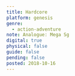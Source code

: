 ```yaml
---
title: Hardcore
platform: genesis
genre:
  - action-adventure
note: Analogue: Mega Sg
digital: true
physical: false
guide: false
pending: false
posted: 2018-10-16
---
```

